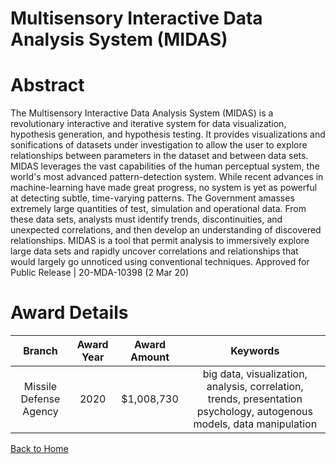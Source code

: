 
Multisensory Interactive Data Analysis System (MIDAS)
=====================================================

# Abstract


The Multisensory Interactive Data Analysis System (MIDAS) is a revolutionary interactive and iterative system for data visualization, hypothesis generation, and hypothesis testing. It provides visualizations and sonifications of datasets under investigation to allow the user to explore relationships between parameters in the dataset and between data sets. MIDAS leverages the vast capabilities of the human perceptual system, the world's most advanced pattern-detection system. While recent advances in machine-learning have made great progress, no system is yet as powerful at detecting subtle, time-varying patterns. The Government amasses extremely large quantities of test, simulation and operational data. From these data sets, analysts must identify trends, discontinuities, and unexpected correlations, and then develop an understanding of discovered relationships. MIDAS is a tool that permit analysis to immersively explore large data sets and rapidly uncover correlations and relationships that would largely go unnoticed using conventional techniques. Approved for Public Release | 20-MDA-10398 (2 Mar 20)  

# Award Details

|Branch|Award Year|Award Amount|Keywords|
| :---: | :---: | :---: | :---: |
|Missile Defense Agency|2020|$1,008,730|big data, visualization, analysis, correlation, trends, presentation psychology, autogenous models, data manipulation|
  
  


[Back to Home](https://github.com/chrischow/dod_sbir_awards/Reports/CC/#1169)